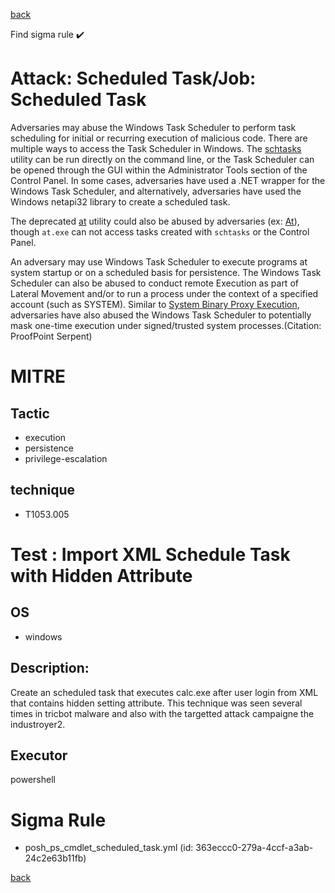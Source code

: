 
[back](../index.md)

Find sigma rule :heavy_check_mark: 

# Attack: Scheduled Task/Job: Scheduled Task 

Adversaries may abuse the Windows Task Scheduler to perform task scheduling for initial or recurring execution of malicious code. There are multiple ways to access the Task Scheduler in Windows. The [schtasks](https://attack.mitre.org/software/S0111) utility can be run directly on the command line, or the Task Scheduler can be opened through the GUI within the Administrator Tools section of the Control Panel. In some cases, adversaries have used a .NET wrapper for the Windows Task Scheduler, and alternatively, adversaries have used the Windows netapi32 library to create a scheduled task.

The deprecated [at](https://attack.mitre.org/software/S0110) utility could also be abused by adversaries (ex: [At](https://attack.mitre.org/techniques/T1053/002)), though <code>at.exe</code> can not access tasks created with <code>schtasks</code> or the Control Panel.

An adversary may use Windows Task Scheduler to execute programs at system startup or on a scheduled basis for persistence. The Windows Task Scheduler can also be abused to conduct remote Execution as part of Lateral Movement and/or to run a process under the context of a specified account (such as SYSTEM). Similar to [System Binary Proxy Execution](https://attack.mitre.org/techniques/T1218), adversaries have also abused the Windows Task Scheduler to potentially mask one-time execution under signed/trusted system processes.(Citation: ProofPoint Serpent)

# MITRE
## Tactic
  - execution
  - persistence
  - privilege-escalation


## technique
  - T1053.005


# Test : Import XML Schedule Task with Hidden Attribute
## OS
  - windows


## Description:
Create an scheduled task that executes calc.exe after user login from XML that contains hidden setting attribute. 
This technique was seen several times in tricbot malware and also with the targetted attack campaigne the industroyer2.


## Executor
powershell

# Sigma Rule
 - posh_ps_cmdlet_scheduled_task.yml (id: 363eccc0-279a-4ccf-a3ab-24c2e63b11fb)



[back](../index.md)
